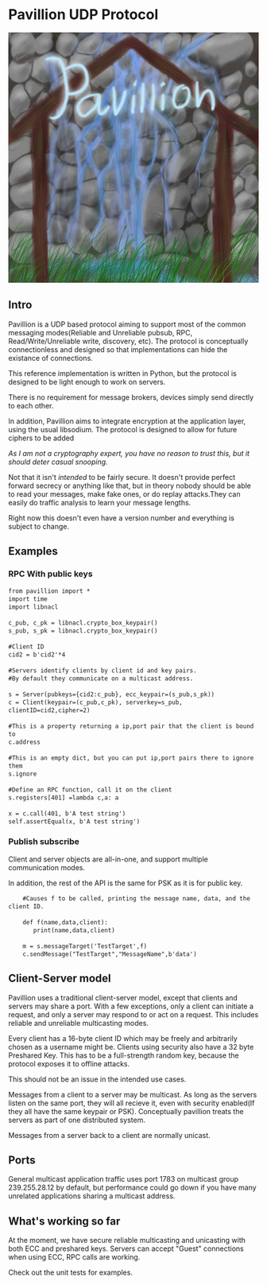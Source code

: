 # Pavillion UDP Protocol
![logo](logo.jpg)

## Intro

Pavillion is a UDP based protocol aiming to support most of the common messaging modes(Reliable and Unreliable pubsub, RPC, Read/Write/Unreliable write, discovery, etc). The protocol is conceptually connectionless and designed so that implementations can hide the existance of connections.

This reference implementation is written in Python, but the protocol is designed to be light enough to work on servers.

There is no requirement for message brokers, devices simply send directly to each other.

In addition, Pavillion aims to integrate encryption at the application layer, using the usual libsodium. The protocol is designed to allow for future ciphers to be added

*As I am not a cryptography expert, you have no reason to trust this, but it should deter casual snooping.*

Not that it isn't *intended* to be fairly secure. It doesn't provide perfect forward secrecy or anything like that, but in theory nobody should be able to read your messages, make fake ones, or do replay attacks.They can easily do traffic analysis to learn your message lengths.

Right now this doesn't even have a version number and everything is subject to change.

## Examples
### RPC With public keys
```
from pavillion import *
import time
import libnacl

c_pub, c_pk = libnacl.crypto_box_keypair()
s_pub, s_pk = libnacl.crypto_box_keypair()

#Client ID
cid2 = b'cid2'*4

#Servers identify clients by client id and key pairs.
#By default they communicate on a multicast address.

s = Server(pubkeys={cid2:c_pub}, ecc_keypair=(s_pub,s_pk))
c = Client(keypair=(c_pub,c_pk), serverkey=s_pub, clientID=cid2,cipher=2)

#This is a property returning a ip,port pair that the client is bound to
c.address

#This is an empty dict, but you can put ip,port pairs there to ignore them
s.ignore

#Define an RPC function, call it on the client
s.registers[401] =lambda c,a: a

x = c.call(401, b'A test string')
self.assertEqual(x, b'A test string')
```
### Publish subscribe
Client and server objects are all-in-one, and support multiple communication modes.

In addition, the rest of the API is the same for PSK as it is for public key.
```
    #Causes f to be called, printing the message name, data, and the client ID.

    def f(name,data,client):
       print(name,data,client)

    m = s.messageTarget('TestTarget',f)
    c.sendMessage("TestTarget","MessageName",b'data')

```

## Client-Server model

Pavillion uses a traditional client-server model, except that clients and servers may share a port. With a few exceptions, only a client can initiate a request, and only a server may respond to or act on a request. This includes reliable and unreliable multicasting modes.

Every client has a 16-byte client ID which may be freely and arbitrarily chosen as a username might be. Clients using security
also have a 32 byte Preshared Key. This has to be a full-strength random key, because the protocol exposes it to offline attacks.

This should not be an issue in the intended use cases.


Messages from a client to a server may be multicast. As long as the servers listen on the same port, they will all recieve it, even with security enabled(If they all have the same keypair or PSK). Conceptually pavillion treats the servers as part of one distributed system.

Messages from a server back to a client are normally unicast.

## Ports

General multicast application traffic uses port 1783 on multicast group 239.255.28.12 by default, but performance could go down if you have many unrelated applications sharing a multicast address.


## What's working so far

At the moment, we have secure reliable multicasting and unicasting with both ECC and preshared keys. Servers can accept "Guest" connections when using
ECC, RPC calls are working.

Check out the unit tests for examples.